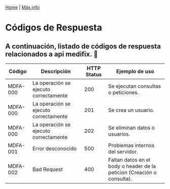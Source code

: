 [Home](https://github.com/DevIdeasSoftware/medifix-wiki) | [Más info](https://developer.mozilla.org/es/docs/Web/HTTP/Status)
# **Códigos de Respuesta**
A continuación, listado de códigos de respuesta relacionados a api medifix. 🚀
---
Código  |Descripción                          |HTTP Status|Ejemplo de uso
--------|-------------------------------------|-----------|------------
MDFA-000|La operación se ejecuto correctamente|200        |Se ejecutan consultas o peticiones.
MDFA-000|La operación se ejecuto correctamente|201        |Se crea un usuario.
MDFA-000|La operación se ejecuto correctamente|202        |Se eliminan datos o usuarios.
MDFA-001|Error desconocido                    |500        |Problemas internos del servidor.
MDFA-002|Bad Request                          |400        |Faltan datos en el body o header de la peticion (Creación o consulta).
